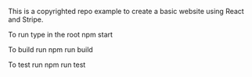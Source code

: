 This is a copyrighted repo example to create a basic website using React and Stripe.

To run type in the root
npm start

To build run
npm run build

To test run
npm run test
